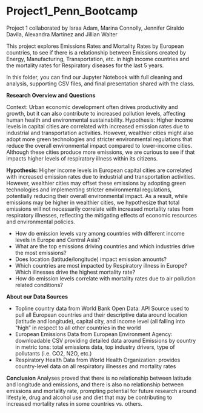 # Project1_Penn_Bootcamp
Project 1 collaborated by Israa Adam, Marina Connolly, Jennifer Giraldo Davila, Alexandra Martinez and Jillian Walter

This project explores Emissions Rates and Mortality Rates by European countries, to see if there is a relationship between Emissions created by Energy, Manufacturing, Transportation, etc. in high income countries and the mortality rates for Respiratory diseases for the last 5 years. 

In this folder, you can find our Jupyter Notebook with full cleaning and analysis, supporting CSV files, and final presentation shared with the class. 

**Research Overview and Questions**

Context:
Urban economic development often drives productivity and growth, but it can also contribute to increased pollution levels, affecting human health and environmental sustainability.
Hypothesis:
Higher income levels in capital cities are correlated with increased emission rates due to industrial and transportation activities. However, wealthier cities might also adopt more green technologies and stricter environmental regulations that reduce the overall environmental impact compared to lower-income cities. Although these cities produce more emissions, we are curious to see if that impacts higher levels of respiratory illness within its citizens.

**Hypothesis:**
Higher income levels in European capital cities are correlated with increased emission rates due to industrial and transportation activities. However, wealthier cities may offset these emissions by adopting green technologies and implementing stricter environmental regulations, potentially reducing their overall environmental impact. As a result, while emissions may be higher in wealthier cities, we hypothesize that total emissions will not necessarily correlate with increased mortality rates from respiratory illnesses, reflecting the mitigating effects of economic resources and environmental policies.

- How do emission levels vary among countries with different income levels in Europe and Central Asia?
- What are the top emissions driving countries and which industries drive the most emissions?
- Does location (latitude/longitude) impact emission amounts?
- Which countries are most impacted by Respiratory illness in Europe? Which illnesses drive the highest mortality rate?
- How do emission levels correlate with mortality rates due to air pollution related conditions?

**About our Data Sources**
- Topline country data from World Bank Open Data: API Source used to pull all European countries and their descriptive data around location (latitude and longitude), capital city, and income level (all falling into “high” in respect to all other countries in the world
- European Emissions Data from European Environment Agency: downloadable CSV providing detailed data around Emissions by country in metric tons: total emissions data, top industry drivers, type of pollutants (i.e. CO2, N2O, etc.)
- Respiratory Health Data from World Health Organization: provides country-level data on all respiratory illnesses and mortality rates

**Conclusion**
Analyses proved that there is no relationship between latitude and longitude and emissions, and there is also no relationship between emissions and mortality rate, prompting potential for future research around lifestyle, drug and alcohol use and diet that may be contributing to increased mortality rates in some countries vs. others. 
